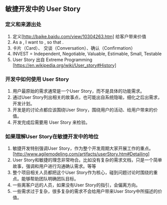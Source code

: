 ## 敏捷开发中的 User Story


### 定义和来源出处

1. 定义[http://baike.baidu.com/view/10304263.htm] 给客户带来价值
1. As a <Role>, I want to <Activity>, so that <Business Value>.
1. 卡片（Card）、 交谈（Conversation）、确认（Confirmation）
1. INVEST = Independent, Negotiable, Valuable, Estimable, Small, Testable
1. User Story 出自 Extreme Programming [https://en.wikipedia.org/wiki/User_story#History]


### 开发中如何使用 User Story

1. 用户最原始的需求通常是一个User Story，而不是具体的功能需求。
1. 通过User Story列出相关的故事点，也可能出自系统隐喻，细化之后出需求，开发计划。
1. 开发是的讨论点都应该围绕User Story，围绕用户的活动、给用户带来的价值。
1. 开发完成后需要用 User Story 来检验。


### 如果理解User Story在敏捷开发中的地位

1. 敏捷开发特别强调User Story，作为整个开发周期大家开展工作的重点。[http://www.agilemodeling.com/artifacts/userStory.htm#Detailing]
1. User Story和敏捷的理念非常吻合。比如没有复杂的需求文档，只是一个简单故事，强调和用户进行沟通确认需求。等等
1. 整个项目相关人员都把这个User Story作为核心，碰到问题讨论时围绕的重点。能够帮助团队明确团队目标。
1. 一些离客户远的人员，如果没有User Story的指引，会偏离方向。
1. 一些需求过于复杂，很多复杂的需求不会给用户带来User Story中所描述的价值。

